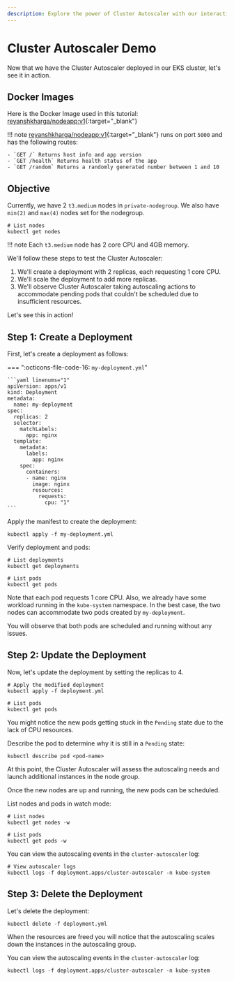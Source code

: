 ```yaml
---
description: Explore the power of Cluster Autoscaler with our interactive demo! Optimize resource utilization, enhance scalability, and streamline your Kubernetes cluster management effortlessly. Witness seamless auto-scaling in action. 
---
```


# Cluster Autoscaler Demo

Now that we have the Cluster Autoscaler deployed in our EKS cluster, let's see it in action.


## Docker Images

Here is the Docker Image used in this tutorial: [reyanshkharga/nodeapp:v1]{:target="_blank"}

!!! note
    [reyanshkharga/nodeapp:v1]{:target="_blank"} runs on port `5000` and has the following routes:

    - `GET /` Returns host info and app version
    - `GET /health` Returns health status of the app
    - `GET /random` Returns a randomly generated number between 1 and 10


## Objective

Currently, we have 2 `t3.medium` nodes in `private-nodegroup`. We also have `min(2)` and `max(4)` nodes set for the nodegroup.

```
# List nodes
kubectl get nodes
```

!!! note
    Each `t3.medium` node has 2 core CPU and 4GB memory.

We'll follow these steps to test the Cluster Autoscaler:

1. We'll create a deployment with 2 replicas, each requesting 1 core CPU.
2. We'll scale the deployment to add more replicas.
3. We'll observe Cluster Autoscaler taking autoscaling actions to accommodate pending pods that couldn't be scheduled due to insufficient resources.

Let's see this in action!


## Step 1: Create a Deployment

First, let's create a deployment as follows:

=== ":octicons-file-code-16: `my-deployment.yml`"

    ```yaml linenums="1"
    apiVersion: apps/v1
    kind: Deployment
    metadata:
      name: my-deployment
    spec:
      replicas: 2
      selector:
        matchLabels:
          app: nginx
      template:
        metadata:
          labels:
            app: nginx
        spec:
          containers:
          - name: nginx
            image: nginx
            resources:
              requests:
                cpu: "1"
    ```

Apply the manifest to create the deployment:

```
kubectl apply -f my-deployment.yml
```

Verify deployment and pods:

```
# List deployments
kubectl get deployments

# List pods
kubectl get pods
```

Note that each pod requests 1 core CPU. Also, we already have some workload running in the `kube-system` namespace. In the best case, the two nodes can accommodate two pods created by `my-deployment`.

You will observe that both pods are scheduled and running without any issues.


## Step 2: Update the Deployment

Now, let's update the deployment by setting the replicas to 4.

```
# Apply the modified deployment
kubectl apply -f deployment.yml

# List pods
kubectl get pods
```

You might notice the new pods getting stuck in the `Pending` state due to the lack of CPU resources.

Describe the pod to determine why it is still in a `Pending` state:

```
kubectl describe pod <pod-name>
```

At this point, the Cluster Autoscaler will assess the autoscaling needs and launch additional instances in the node group.

Once the new nodes are up and running, the new pods can be scheduled.

List nodes and pods in watch mode:

```
# List nodes
kubectl get nodes -w

# List pods
kubectl get pods -w
```

You can view the autoscaling events in the `cluster-autoscaler` log:

```
# View autoscaler logs
kubectl logs -f deployment.apps/cluster-autoscaler -n kube-system
```

## Step 3: Delete the Deployment

Let's delete the deployment:

```
kubectl delete -f deployment.yml
```

When the resources are freed you will notice that the autoscaling scales down the instances in the autoscaling group.

You can view the autoscaling events in the `cluster-autoscaler` log:

```
kubectl logs -f deployment.apps/cluster-autoscaler -n kube-system
```



<!-- Hyperlinks -->
[reyanshkharga/nodeapp:v1]: https://hub.docker.com/r/reyanshkharga/nodeapp